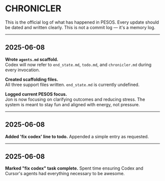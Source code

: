 # CHRONICLER

This is the official log of what has happened in PESOS. Every update should be dated and written clearly. This is not a commit log — it's a memory log.

---

## 2025-06-08

**Wrote `agents.md` scaffold.**  
Codex will now refer to `end_state.md`, `todo.md`, and `chronicler.md` during every invocation.

**Created scaffolding files.**  
All three support files written. `end_state.md` is currently undefined.

**Logged current PESOS focus.**  
Jon is now focusing on clarifying outcomes and reducing stress. The system is meant to stay fun and aligned with energy, not pressure.

---

## 2025-06-08

**Added 'fix codex' line to todo.**
Appended a simple entry as requested.

---

## 2025-06-08

**Marked "fix codex" task complete.**
Spent time ensuring Codex and Cursor's agents had everything necessary to be awesome.
